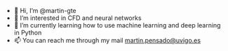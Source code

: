 - 👋 Hi, I’m @martin-gte
- 👀 I’m interested in CFD and neural networks 
- 🌱 I’m currently learning how to use machine learning and deep learning in Python 
- 📫 You can reach me through my mail martin.pensado@uvigo.es

<!---
martin-gte/martin-gte is a ✨ special ✨ repository because its `README.md` (this file) appears on your GitHub profile.
You can click the Preview link to take a look at your changes.
--->
